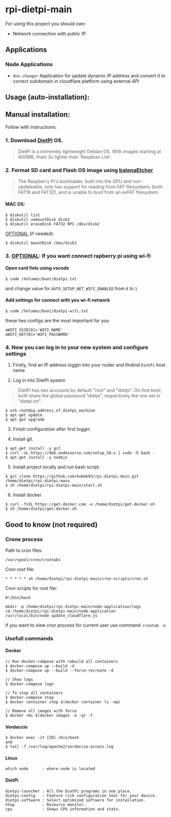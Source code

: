 # rpi-dietpi-main

For using this project you should own:

- Network connection with public IP.

## Applications

### Node Applications

- `dns-changer` Application for update dynamic IP address and convert it to correct subdomain in cloudflare platform using external API

## Usage (auto-installation):

## Manual installation:

Follow with instructions:

### 1. Download [DietPi](https://dietpi.com) OS.

> DietPi is a extremely lightweight Debian OS. With images starting at 400MB, thats 3x lighter than 'Raspbian Lite'.


### 2. Format SD card and Flash OS image using [balenaEtcher](https://www.balena.io/etcher/)

> The Raspberry Pi's bootloader, built into the GPU and non-updateable, only has support for reading from FAT filesystems (both FAT16 and FAT32), and is unable to boot from an exFAT filesystem.

#### MAC OS:
```
$ diskutil list
$ diskutil unmountDisk disk2
$ diskutil eraseDisk FAT32 RPI /dev/disk2
```
<u>OPTIONAL</u> (if needed):
```
$ diskutil mountDisk /dev/disk2
```

### 3. <u>OPTIONAL</u>: If you want connect rapberry pi using wi-fi

#### Open card fiels using vscode
```
$ code /Volumes/boot/dietpi.txt
```
and change value for ```AUTO_SETUP_NET_WIFI_ENABLED``` from ```0``` to ```1```

#### Add settings for connect with you wi-fi network

```
$ code /Volumes/boot/dietpi-wifi.txt
```
these two configs are the most important for you
```
aWIFI_SSID[0]='WIFI_NAME'
aWIFI_KEY[0]='WIFI_PASSWORD'
```

### 4. Now you can log in to your new system and configure settings

1. Firstly, find an IP address loggin into your router and findind `DietPi` host name

2. Log in into DietPi system

> DietPi has two accounts by default "root" and "dietpi". On first boot, both share the global password "dietpi", respectively the one set in "dietpi.txt".

```
$ ssh root@ip_address_of_dietpi_machine
$ apt-get update
$ apt-get upgrade
```

3. Finish configuration after first loggin

4. Install git.

```
$ apt-get install -y git
$ curl -sL https://deb.nodesource.com/setup_10.x | sudo -E bash -
$ apt-get install -y nodejs
```

5. Install project locally and run bash script.

```
$ git clone https://github.com/kubek93/rpi-dietpi-main.git /home/dietpi/rpi-dietpi-main
$ sh /home/dietpi/rpi-dietpi-main/start.sh
```

6. Install docker
```
$ curl -fsSL https://get.docker.com -o /home/dietpi/get-docker.sh
$ sh /home/dietpi/get-docker.sh
```

## Good to know (not required)

### Crone process

Path to cron files:

```
/var/spool/cron/crontabs
```

Cron root file:

```
* * * * * sh /home/dietpi/rpi-dietpi-main/cron-scripts/cron.sh
```

Cron scripts for root file:

```
#!/bin/bash

mkdir -p /home/dietpi/rpi-dietpi-main/node-application/logs
cd /home/dietpi/rpi-dietpi-main/node-application
/usr/local/bin/node update_cloudflare.js

```

If you want to view cron process for current user use command: `crontab -e`

### Usefull commands

#### Docker

```
// Run docker-compose with rebuild all containers
$ docker-compose up --build -d
$ docker-compose up --build --force-recreate -d

// Show logs
$ docker-compose logs

// To stop all containers
$ docker-compose stop
$ docker container stop $(docker container ls -aq)

// Remove all images with force
$ docker rmi $(docker images -a -q) -f
```

#### Verdaccio

```
$ docker exec -it {ID} /bin/bash
and
$ tail -f /var/log/apache2/verdaccio-access.log
```

#### Linux
```
which node      : where node is located
```

#### DietPi

```
dietpi-launcher : All the DietPi programs in one place.
dietpi-config   : Feature rich configuration tool for your device.
dietpi-software : Select optimized software for installation.
htop            : Resource monitor.
cpu             : Shows CPU information and stats.
 ```

